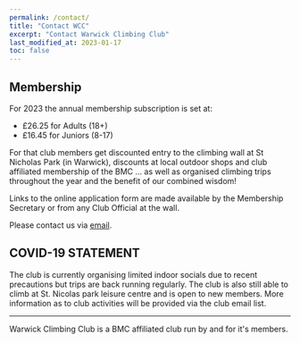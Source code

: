 ```yaml
---
permalink: /contact/
title: "Contact WCC"
excerpt: "Contact Warwick Climbing Club"
last_modified_at: 2023-01-17
toc: false
---
```


## Membership
For 2023 the annual membership subscription is set at:
- £26.25 for Adults (18+)
- £16.45 for Juniors (8-17)

For that club members get discounted entry to the climbing wall at St Nicholas Park (in Warwick), discounts at local outdoor shops and club affiliated membership of the BMC ... as well as organised climbing trips throughout the year and the benefit of our combined wisdom!

Links to the online application form are made available by the Membership Secretary or from any Club Official at the wall.

Please contact us via [email](mailto:membership@warwickclimbingclub.co.uk).

## COVID-19 STATEMENT
The club is currently organising limited indoor socials due to recent precautions but trips are back running regularly. The club is also still able to climb at St. Nicolas park leisure centre and is open to new members. More information as to club activities will be provided via the club email list.

---

Warwick Climbing Club is a BMC affiliated club run by and for it's members.
